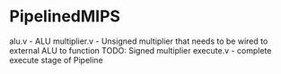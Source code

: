 # PipelinedMIPS

alu.v - ALU
multiplier.v - Unsigned multiplier that needs to be wired to external ALU to function
TODO: Signed multiplier
execute.v - complete execute stage of Pipeline
